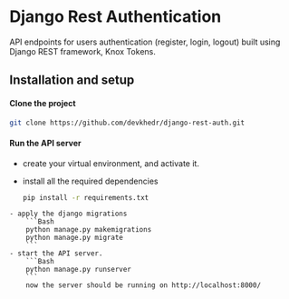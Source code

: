 # Django Rest Authentication
API endpoints for users authentication (register, login, logout) built using Django REST framework, Knox Tokens.

## Installation and setup

#### Clone the project


```Bash
git clone https://github.com/devkhedr/django-rest-auth.git
```
#### Run the API server
   - create your virtual environment, and activate it.
   
   - install all the required dependencies
        ```Bash
        pip install -r requirements.txt
        ```
    - apply the django migrations
        ```Bash
        python manage.py makemigrations
        python manage.py migrate
        ```
    - start the API server.
        ```Bash
        python manage.py runserver
        ```
        now the server should be running on http://localhost:8000/